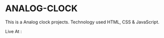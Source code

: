 # ANALOG-CLOCK
This is a Analog clock projects.
Technology used HTML, CSS & JavaScript.

Live At : 
